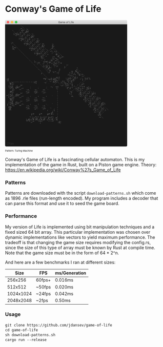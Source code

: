 # Conway's Game of Life

<p align="left">
  <img src="./turingmachine.png" width="400" >
  <br><span style="font-size:8px">Pattern: Turing Machine<span>
</p>

Conway's Game of Life is a fascinating cellular automaton. This is my implementation of the game in Rust, built on a Piston game engine. Theory: https://en.wikipedia.org/wiki/Conway%27s_Game_of_Life

### Patterns
Patterns are downloaded with the script `download-patterns.sh` which come as 1896 .rle files (run-length encoded). My program includes a decoder that can parse this format and use it to seed the game board.

### Performance
My version of Life is implemented using bit manipulation techniques and a fixed sized 64 bit array. This particular  implementation was chosen over dynamic implementations like vectors to yield maximum performance. The tradeoff is that changing the game size requires modifying the config.rs, since the size of this type of array must be known by Rust at compile time.
Note that the game size must be in the form of 64 * 2^n.

And here are a few benchmarks I ran at different sizes:

Size | FPS | ms/Generation
-----|-----|----------
256x256 | 60fps+ | 0.016ms
512x512 | ~50fps | 0.020ms
1024x1024 | ~24fps | 0.042ms
2048x2048 | ~2fps | 0.50ms

### Usage
```
git clone https://github.com/jdansev/game-of-life
cd game-of-life
sh download-patterns.sh
cargo run --release
```
